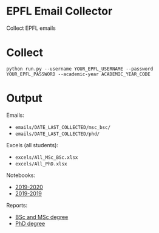 # EPFL Email Collector
Collect EPFL emails

# Collect
```
python run.py --username YOUR_EPFL_USERNAME --password YOUR_EPFL_PASSWORD --academic-year ACADEMIC_YEAR_CODE
```


# Output
Emails:
- `emails/DATE_LAST_COLLECTED/msc_bsc/`
- `emails/DATE_LAST_COLLECTED/phd/`

Excels (all students):
- `excels/All_MSc_BSc.xlsx`
- `excels/All_PhD.xlsx`

Notebooks:
- [2019-2020](https://github.com/EPFelles/email-collector/blob/master/analysis_per_year/Analysis2019-2020.ipynb)
- [2019-2019](https://github.com/EPFelles/email-collector/blob/master/analysis_per_year/Analysis2018-2019.ipynb)

Reports:
- [BSc and MSc degree](http://htmlpreview.github.io/?https://raw.githubusercontent.com/EPFelles/email-collector/master/reports/MScBSc.html)
- [PhD degree](http://htmlpreview.github.io/?https://raw.githubusercontent.com/EPFelles/email-collector/master/reports/PhD.html)

